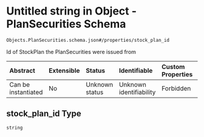# Untitled string in Object - PlanSecurities Schema

```txt
Objects.PlanSecurities.schema.json#/properties/stock_plan_id
```

Id of StockPlan the PlanSecurities were issued from

| Abstract            | Extensible | Status         | Identifiable            | Custom Properties | Additional Properties | Access Restrictions | Defined In                                                                                          |
| :------------------ | :--------- | :------------- | :---------------------- | :---------------- | :-------------------- | :------------------ | :-------------------------------------------------------------------------------------------------- |
| Can be instantiated | No         | Unknown status | Unknown identifiability | Forbidden         | Allowed               | none                | [PlanSecurities.schema.json\*](../schema/objects/PlanSecurities.schema.json "open original schema") |

## stock_plan_id Type

`string`
